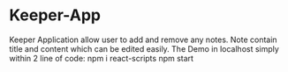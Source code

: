 # Keeper-App
Keeper Application allow user to add and remove any notes. Note contain title and content which can be edited easily. 
The Demo in localhost simply within 2 line of code: 
npm i react-scripts
npm start
